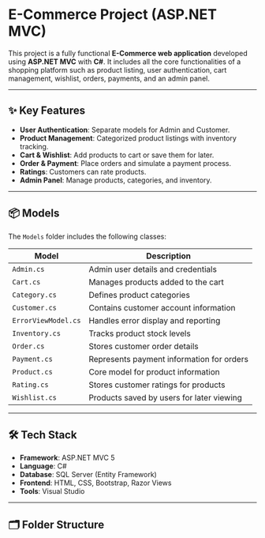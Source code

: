 # E-Commerce Project (ASP.NET MVC)

This project is a fully functional **E-Commerce web application** developed using **ASP.NET MVC** with **C#**. It includes all the core functionalities of a shopping platform such as product listing, user authentication, cart management, wishlist, orders, payments, and an admin panel.

---

## ✨ Key Features

- **User Authentication**: Separate models for Admin and Customer.
- **Product Management**: Categorized product listings with inventory tracking.
- **Cart & Wishlist**: Add products to cart or save them for later.
- **Order & Payment**: Place orders and simulate a payment process.
- **Ratings**: Customers can rate products.
- **Admin Panel**: Manage products, categories, and inventory.

---

## 📦 Models

The `Models` folder includes the following classes:

| Model           | Description                                  |
|----------------|----------------------------------------------|
| `Admin.cs`      | Admin user details and credentials           |
| `Cart.cs`       | Manages products added to the cart           |
| `Category.cs`   | Defines product categories                   |
| `Customer.cs`   | Contains customer account information        |
| `ErrorViewModel.cs` | Handles error display and reporting     |
| `Inventory.cs`  | Tracks product stock levels                  |
| `Order.cs`      | Stores customer order details                |
| `Payment.cs`    | Represents payment information for orders    |
| `Product.cs`    | Core model for product information           |
| `Rating.cs`     | Stores customer ratings for products         |
| `Wishlist.cs`   | Products saved by users for later viewing    |

---

## 🛠️ Tech Stack

- **Framework**: ASP.NET MVC 5
- **Language**: C#
- **Database**: SQL Server (Entity Framework)
- **Frontend**: HTML, CSS, Bootstrap, Razor Views
- **Tools**: Visual Studio

---

## 🗂️ Folder Structure

